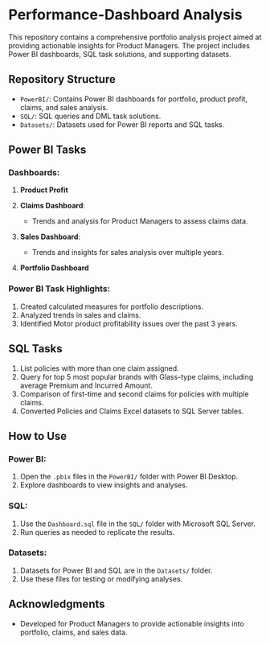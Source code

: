 # Performance-Dashboard Analysis

This repository contains a comprehensive portfolio analysis project aimed at providing actionable insights for Product Managers. The project includes Power BI dashboards, SQL task solutions, and supporting datasets.

## Repository Structure
- `PowerBI/`: Contains Power BI dashboards for portfolio, product profit, claims, and sales analysis.
- `SQL/`: SQL queries and DML task solutions.
- `Datasets/`: Datasets used for Power BI reports and SQL tasks.

## Power BI Tasks
### Dashboards:
1. **Product Profit**

2. **Claims Dashboard**:
   - Trends and analysis for Product Managers to assess claims data.

3. **Sales Dashboard**:
   - Trends and insights for sales analysis over multiple years.

4. **Portfolio Dashboard**

### Power BI Task Highlights:
1. Created calculated measures for portfolio descriptions.
2. Analyzed trends in sales and claims.
3. Identified Motor product profitability issues over the past 3 years.

## SQL Tasks
1. List policies with more than one claim assigned.
2. Query for top 5 most popular brands with Glass-type claims, including average Premium and Incurred Amount.
3. Comparison of first-time and second claims for policies with multiple claims.
4. Converted Policies and Claims Excel datasets to SQL Server tables.

## How to Use
### Power BI:
1. Open the `.pbix` files in the `PowerBI/` folder with Power BI Desktop.
2. Explore dashboards to view insights and analyses.

### SQL:
1. Use the `Dashboard.sql` file in the `SQL/` folder with Microsoft SQL Server.
2. Run queries as needed to replicate the results.

### Datasets:
1. Datasets for Power BI and SQL are in the `Datasets/` folder.
2. Use these files for testing or modifying analyses.

## Acknowledgments
- Developed for Product Managers to provide actionable insights into portfolio, claims, and sales data.
